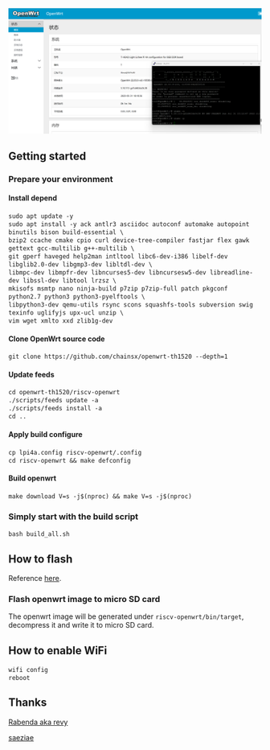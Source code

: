 ![image1](https://raw.githubusercontent.com/chainsx/openwrt-th1520/main/lpi4a.png)

## Getting started

### Prepare your environment

#### Install depend

```
sudo apt update -y
sudo apt install -y ack antlr3 asciidoc autoconf automake autopoint binutils bison build-essential \
bzip2 ccache cmake cpio curl device-tree-compiler fastjar flex gawk gettext gcc-multilib g++-multilib \
git gperf haveged help2man intltool libc6-dev-i386 libelf-dev libglib2.0-dev libgmp3-dev libltdl-dev \
libmpc-dev libmpfr-dev libncurses5-dev libncursesw5-dev libreadline-dev libssl-dev libtool lrzsz \
mkisofs msmtp nano ninja-build p7zip p7zip-full patch pkgconf python2.7 python3 python3-pyelftools \
libpython3-dev qemu-utils rsync scons squashfs-tools subversion swig texinfo uglifyjs upx-ucl unzip \
vim wget xmlto xxd zlib1g-dev
```

#### Clone OpenWrt source code

```
git clone https://github.com/chainsx/openwrt-th1520 --depth=1
```

#### Update feeds

```
cd openwrt-th1520/riscv-openwrt
./scripts/feeds update -a
./scripts/feeds install -a
cd ..
```

#### Apply build configure

```
cp lpi4a.config riscv-openwrt/.config
cd riscv-openwrt && make defconfig
```

#### Build openwrt

```
make download V=s -j$(nproc) && make V=s -j$(nproc)
```

### Simply start with the build script

```
bash build_all.sh
```

## How to flash

Reference [here](https://github.com/chainsx/fedora-riscv-builder/blob/main/doc/install-guild-licheepi4a.md).

### Flash openwrt image to micro SD card

The openwrt image will be generated under `riscv-openwrt/bin/target`, decompress it and write it to micro SD card.

## How to enable WiFi

```
wifi config
reboot
```

## Thanks

[Rabenda aka revy](https://github.com/Rabenda)

[saeziae](https://github.com/saeziae)
